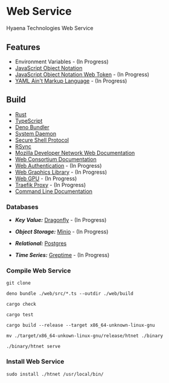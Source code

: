 [CLIDoc]: https://github.com/HyaenaTechnologies/hyaena-technologies-web/blob/main/documentation/htnet.md
[Deno]: https://deno.land/
[Dragonfly Database]: https://www.dragonflydb.io/
[Greptime Database]: https://greptime.com/
[JSON]: https://www.json.org/json-en.html
[JWT]: https://jwt.io/
[MDN]: https://developer.mozilla.org/en-US/docs/Web/API
[Minio Database]: https://min.io/
[Postgres Database]: https://www.postgresql.org/
[Remote Sync]: https://rsync.samba.org/documentation.html
[Rust Language]: https://rust-lang.org
[SSH]: https://openssh.com/
[SystemD]: https://systemd.io/
[Traefik]: https://traefik.io/traefik/
[TypeScript Language]: https://www.typescriptlang.org/docs/
[WebAuthn]: https://developer.mozilla.org/en-US/docs/Web/API/Web_Authentication_API
[WebGL]: https://developer.mozilla.org/en-US/docs/Web/API/WebGL_API
[WebGPU]: https://developer.mozilla.org/en-US/docs/Web/API/WebGPU_API
[W3C]: https://w3.org/TR/
[YAML]: https://yaml.org/

<a href="https://github.com/HyaenaTechnologies/web-service">
  <h1>
    <picture>
      <img src="https://github.com/HyaenaTechnologies/web-service/blob/main/web/assets/ht_markdown.png" alt="">
    </picture>
  </h1>
</a>

# Web Service

Hyaena Technologies Web Service

## Features

- Environment Variables - (In Progress)
- [JavaScript Object Notation][JSON]
- [JavaScript Object Notation Web Token][JWT] - (In Progress)
- [YAML Ain't Markup Language][YAML] - (In Progress)

## Build

- [Rust][Rust Language]
- [TypeScript][TypeScript Language]
- [Deno Bundler][Deno]
- [System Daemon][SystemD]
- [Secure Shell Protocol][SSH]
- [RSync][Remote Sync]
- [Mozilla Developer Network Web Documentation][MDN]
- [Web Consortium Documentation][W3C]
- [Web Authentication][WebAuthn] - (In Progress)
- [Web Graphics Library][WebGL] - (In Progress)
- [Web GPU][WebGPU] - (In Progress)
- [Traefik Proxy][Traefik] - (In Progress)
- [Command Line Documentation][CLIDoc]

### Databases

- **_Key Value:_** [Dragonfly][Dragonfly Database] - (In Progress)

- **_Object Storage:_** [Minio][Minio Database] - (In Progress)

- **_Relational:_** [Postgres][Postgres Database]

- **_Time Series:_** [Greptime][Greptime Database] - (In Progress)

### Compile Web Service

```shell
git clone

deno bundle ./web/src/*.ts --outdir ./web/build

cargo check

cargo test

cargo build --release --target x86_64-unknown-linux-gnu

mv ./target/x86_64-unkown-linux-gnu/release/htnet ./binary

./binary/htnet serve
```

### Install Web Service

```shell
sudo install ./htnet /usr/local/bin/
```
